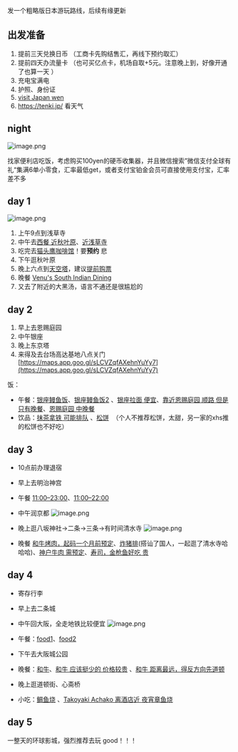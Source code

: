 发一个粗略版日本游玩路线，后续有缘更新

## 出发准备

1. 提前三天兑换日币 （工商卡先购结售汇，再线下预约取汇）
2. 提前四天办流量卡   （也可买亿点卡，机场自取+5元。注意晚上到，好像开通了也算一天 ）
3. 充电宝满电                                    
4. 护照、身份证                                 
5. [visit Japan wen](http://xhslink.com/JzOScK) 
6. https://tenki.jp/ 看天气                        
## night
![image.png](https://pic.keepjolly.com/halo/blog/2024/07/20240714214900.png?imageMogr2/format/webp)

找家便利店吃饭，考虑购买100yen的硬币收集器，并且微信搜索”微信支付全球有礼“集满6单小零食，汇率最低get，或者支付宝铂金会员可直接使用支付宝，汇率差不多

## day 1
![image.png](https://pic.keepjolly.com/halo/blog/2024/07/20240714215030.png?imageMogr2/format/webp)
1. 上午9点到浅草寺
2. 中午去[西餐 近秋叶原](https://tabelog.com/cn/tokyo/A1310/A131001/13229500/)、[近浅草寺](https://maps.app.goo.gl/wguxkq8izU9nibzA9) 
3. 吃完去[猫头鹰咖啡馆](https://maps.app.goo.gl/dbop22BVKQAaX6Ai9)！要**预约** 悲
4. 下午逛秋叶原
5. 晚上六点到[天空塔](https://maps.app.goo.gl/hkJxQc2MPeVmqg1j6)，建议[提前购票](https://link-ticket.tokyo-skytree.jp/activity/zh/TICKETHUB-skytree_fdt)
6. 晚餐  [Venu's South Indian Dining](https://tabelog.com/tokyo/A1312/A131201/13183010/)
7. 又去了附近的大黑汤，语言不通还是很尴尬的 
## day 2

1. 早上去恩赐庭园
2. 中午银座
3. 晚上东京塔
4. 来得及去台场高达基地八点关门 [https://maps.app.goo.gl/sLCVZqfAXehnYuYy7](https://maps.app.goo.gl/sLCVZqfAXehnYuYy7)

饭：
- 午餐：[银座鳗鱼饭](https://maps.app.goo.gl/EY286jLebaFmWHad9)、[银座鳗鱼饭2](https://maps.app.goo.gl/1AhMDAxp6GVtfw398) 、[银座拉面 便宜](https://maps.app.goo.gl/ef8MZtBMNpQ37A6s9)、[靠近恩赐庭园 顺路 但是只有晚餐](https://maps.app.goo.gl/fxHSbPie6JSEhXdQA)、[恩赐庭园 中晚餐](https://maps.app.goo.gl/yNA7ZNY77XS5xTwA7) 
- 饮品：[抹茶拿铁 可能排队](https://maps.app.goo.gl/V6MwBvgthKQyuyy77) 、[松饼](https://maps.app.goo.gl/4jV4eJ8XHid7nWuAA)  （个人不推荐松饼，太甜，另一家的xhs推的松饼也不好吃）

## day 3

- 10点前办理退宿
- 早上去明治神宫
- 午餐 [11:00–23:00](https://maps.app.goo.gl/XLowzSbbP1qD9a3V8 )、[11:00–22:00](https://maps.app.goo.gl/HtYmybcoAisJ87KEA )
- 中午润京都
![image.png](https://pic.keepjolly.com/halo/blog/2024/07/20240714215817.png?imageMogr2/format/webp)
- 晚上逛八坂神社→二条→三条→有时间清水寺
![image.png](https://pic.keepjolly.com/halo/blog/2024/07/20240714215825.png?imageMogr2/format/webp)

- 晚餐 [和牛烤肉，起码一个月前预定](https://maps.app.goo.gl/ECXJZW8vNYGPmtDc6 )、[炸猪排](https://maps.app.goo.gl/a3KXv547MUoGwYgo8)(搭讪了国人，一起逛了清水寺哈哈哈)、[神户牛肉 需预定](https://maps.app.goo.gl/xMufyBgJo6HwwqTWA )、[寿司，金枪鱼好吃 贵](https://maps.app.goo.gl/3Ascz7iA1umEiwdg6 )

## day 4
- 寄存行李
- 早上去二条城
- 中午回大阪，全走地铁比较便宜
![image.png](https://pic.keepjolly.com/halo/blog/2024/07/20240714220304.png?imageMogr2/format/webp)

- 午餐：[food1](https://maps.app.goo.gl/bRbxtcnX9NZnJmM28 )、[food2](https://tabelog.com/osaka/A2701/A270104/27114033)
- 下午去大阪城公园
- 晚餐：[和牛](https://tabelog.com/osaka/A2701/A270201/27107431/party/ )、[和牛 应该挺少的 价格较贵](https://maps.app.goo.gl/pjV4Z8tqFmwmqsYR6 ) 、[和牛 距离最远，得反方向先道顿](https://tabelog.com/osaka/A2701/A270202/27115146/dtlmap/  )
- 晚上逛道顿街、心斋桥
- 小吃：[鲷鱼烧](https://tabelog.com/osaka/A2701/A270202/27002810/dtlmap/ ) 、[Takoyaki Achako 离酒店近 夜宵章鱼烧](https://maps.app.goo.gl/4tuZnUY7oLfE8uaG8 )
## day 5
一整天的环球影城，强烈推荐去玩 good！！！
